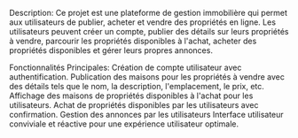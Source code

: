 Description:
Ce projet est une plateforme de gestion immobilière qui permet aux utilisateurs de publier, acheter et vendre des propriétés en ligne. Les utilisateurs peuvent créer un compte, publier des détails sur leurs propriétés à vendre, parcourir les propriétés disponibles à l'achat, acheter des propriétés disponibles et gérer leurs propres annonces.

Fonctionnalités Principales:
Création de compte utilisateur avec authentification.
Publication des maisons pour les propriétés à vendre avec des détails tels que le nom, la description, l'emplacement, le prix, etc.
Affichage des maisons de propriétés disponibles à l'achat pour les utilisateurs.
Achat de propriétés disponibles par les utilisateurs avec confirmation.
Gestion des annonces par les utilisateurs
Interface utilisateur conviviale et réactive pour une expérience utilisateur optimale.
